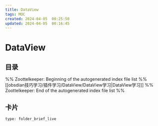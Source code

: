 ```yaml
---
title: DataView
tags: MOC
created: 2024-04-05  00:25:50
updated: 2024-04-05  00:16:45
---
```

# DataView

## 目录



%% Zoottelkeeper: Beginning of the autogenerated index file list  %%
 [[obsdian技巧学习/插件学习/DataView/DataView学习|DataView学习]]
%% Zoottelkeeper: End of the autogenerated index file list  %%












## 卡片

```ccard
type: folder_brief_live
```



















